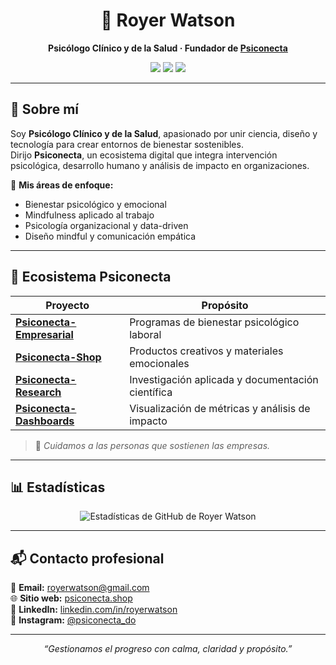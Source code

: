 <h1 align="center">🧠 Royer Watson</h1>
<p align="center">
  <strong>Psicólogo Clínico y de la Salud · Fundador de <a href="https://github.com/royerwatson/Psiconecta">Psiconecta</a></strong>  
</p>

<p align="center">
  <img src="https://img.shields.io/badge/Psiconecta-Ecosistema%20de%20Bienestar-7FB3D5?style=for-the-badge">
  <img src="https://img.shields.io/badge/Ubicación-Rep.%20Dom.-A2D9CE?style=for-the-badge">
  <img src="https://img.shields.io/badge/Enfoque-Mindfulness%20Corporativo-C39BD3?style=for-the-badge">
</p>

---

## 🌱 Sobre mí

Soy **Psicólogo Clínico y de la Salud**, apasionado por unir ciencia, diseño y tecnología para crear entornos de bienestar sostenibles.  
Dirijo **Psiconecta**, un ecosistema digital que integra intervención psicológica, desarrollo humano y análisis de impacto en organizaciones.

🎯 **Mis áreas de enfoque:**
- Bienestar psicológico y emocional  
- Mindfulness aplicado al trabajo  
- Psicología organizacional y data-driven  
- Diseño mindful y comunicación empática  

---

## 🧩 Ecosistema Psiconecta

| Proyecto | Propósito |
|-----------|------------|
| [**Psiconecta-Empresarial**](https://github.com/royerwatson/Psiconecta/tree/main/Psiconecta-Empresarial) | Programas de bienestar psicológico laboral |
| [**Psiconecta-Shop**](https://github.com/royerwatson/Psiconecta/tree/main/Psiconecta-Shop) | Productos creativos y materiales emocionales |
| [**Psiconecta-Research**](https://github.com/royerwatson/Psiconecta/tree/main/Psiconecta-Research) | Investigación aplicada y documentación científica |
| [**Psiconecta-Dashboards**](https://github.com/royerwatson/Psiconecta/tree/main/Psiconecta-Dashboards) | Visualización de métricas y análisis de impacto |

> 💬 *Cuidamos a las personas que sostienen las empresas.*

---

## 📊 Estadísticas

<p align="center">
  <img src="https://github-readme-stats.vercel.app/api?username=royerwatson&show_icons=true&theme=calm&title_color=7FB3D5&icon_color=A2D9CE&text_color=555&bg_color=ffffff" alt="Estadísticas de GitHub de Royer Watson">
</p>

---

## 📬 Contacto profesional

📧 **Email:** royerwatson@gmail.com  
🌐 **Sitio web:** [psiconecta.shop](https://psiconecta.shop)  
💼 **LinkedIn:** [linkedin.com/in/royerwatson](https://linkedin.com/in/royerwatson)  
📱 **Instagram:** [@psiconecta_do](https://instagram.com/psic.watson)

---

<p align="center">
  <em>“Gestionamos el progreso con calma, claridad y propósito.”</em>
</p>


